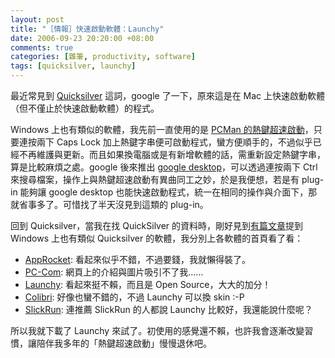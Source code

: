 ```yaml
--- 
layout: post
title: "［情報］快速啟動軟體：Launchy"
date: 2006-09-23 20:20:00 +08:00
comments: true
categories: [雜筆, productivity, software]
tags: [quicksilver, launchy]
---
```


最近常見到 [Quicksilver][blacktree] 這詞，google 了一下，原來這是在 Mac 上快速啟動軟體（但不僅止於快速啟動軟體）的程式。

<!-- more -->

Windows 上也有類似的軟體，我先前一直使用的是 [PCMan 的熱鍵超速啟動][ptt]，只要連按兩下 Caps Lock 加上熱鍵字串便可啟動程式，蠻方便順手的，不過似乎已經不再維護與更新。而且如果換電腦或是有新增軟體的話，需重新設定熱鍵字串，算是比較麻煩之處。google 後來推出 [google desktop][google]，可以透過連按兩下 Ctrl 來搜尋檔案，操作上與熱鍵超速啟動有異曲同工之妙，於是我便想，若是有 plug-in 能夠讓 google desktop 也能快速啟動程式，統一在相同的操作與介面下，那就省事多了。可惜找了半天沒見到這類的 plug-in。

回到 Quicksilver，當我在找 QuickSilver 的資料時，剛好見到[有篇文章][11tmr]提到 Windows 上也有類似 Quicksilver 的軟體，我分別上各軟體的首頁看了看：

- [AppRocket][candylabs]: 看起來似乎不錯，不過要錢，我就懶得裝了。
- [PC-Com][boletrice]: 網頁上的介紹與圖片吸引不了我……
- [Launchy][launchy]: 看起來挺不賴，而且是 Open Source，大大的加分！
- [Colibri][bayden]: 好像也蠻不錯的，不過 Launchy 可以換 skin :-P
- [SlickRun][leetspeak]: 連推薦 SlickRun 的人都說 Launchy 比較好，我還能說什麼呢？

所以我就下載了 Launchy 來試了。初使用的感覺還不賴，也許我會逐漸改變習慣，讓陪伴我多年的「熱鍵超速啟動」慢慢退休吧。

[11tmr]: http://www.11tmr.com/11tmr.nsf/d6plinks/DEVT-6A4G3G
[bayden]: http://www.bayden.com/slickrun/
[blacktree]: http://quicksilver.blacktree.com/
[boletrice]: http://www.boletrice.com/pccom/
[candylabs]: http://www.candylabs.com/approcket/
[google]: http://desktop.google.com.tw/zh/TW/
[launchy]: http://www.launchy.net/
[leetspeak]: http://colibri.leetspeak.org/
[ptt]: http://pcman.ptt.cc/ko/ko.html